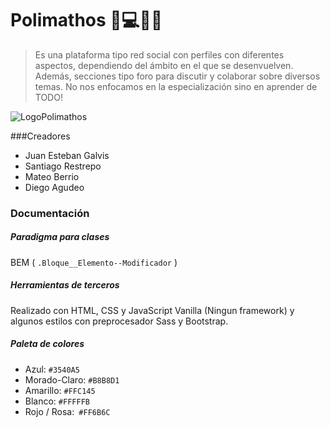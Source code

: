# Polimathos 🎨💻🎥💬

> Es una plataforma tipo red social con perfiles con diferentes aspectos, dependiendo del ámbito en el que se desenvuelven. Además, secciones tipo foro para discutir y colaborar sobre diversos temas. No nos enfocamos en la especialización sino en aprender de TODO!



![LogoPolimathos](https://i.ibb.co/Jk7j1yD/Polimathos.png)

###Creadores
- Juan Esteban Galvis
- Santiago Restrepo
- Mateo Berrio
- Diego Agudeo

### Documentación

##### Paradigma para clases

BEM ( `.Bloque__Elemento--Modificador` )

##### Herramientas de terceros

Realizado con HTML, CSS y JavaScript Vanilla (Ningun framework) y algunos estilos con preprocesador Sass y Bootstrap.

##### Paleta de colores

- Azul: `#3540A5`
- Morado-Claro: `#B8B8D1`
- Amarillo: `#FFC145`
- Blanco: `#FFFFFB`
- Rojo / Rosa:` #FF6B6C`